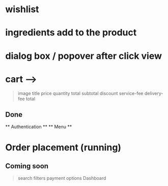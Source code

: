 # wishlist
# ingredients add to the product
# dialog box / popover after click view
# cart -->
> image title price quantity total
>  subtotal discount service-fee delivery-fee  total

## Done 
** Authentication **
** Menu **
# Order placement (running)

## Coming soon
> search filters
> payment options
> Dashboard